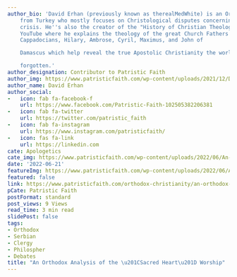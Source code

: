 ```yaml
---
author_bio: 'David Erhan (previously known as therealMedWhite) is an Orthodox convert
    from Turkey who mostly focuses on Christological disputes concerning the Monophysite
    crisis. He''s also the creator of the "History of Christian Theology" series on
    YouTube where he explains the theology of the great Church Fathers such as the
    Cappadocians, Hilary, Ambrose, Cyril, Maximus, and John of

    Damascus which help reveal the true Apostolic Christianity the world has

    forgotten.'
author_designation: Contributor to Patristic Faith
author_img: https://www.patristicfaith.com/wp-content/uploads/2021/12/David20Erhan20headshot-150x150.webp
author_name: David Erhan
author_social:
-   icon: fab fa-facebook-f
    url: https://www.facebook.com/Patristic-Faith-102505382206381
-   icon: fab fa-twitter
    url: https://twitter.com/patristic_faith
-   icon: fab fa-instagram
    url: https://www.instagram.com/patristicfaith/
-   icon: fas fa-link
    url: https://linkedin.com
cate: Apologetics
cate_img: https://www.patristicfaith.com/wp-content/uploads/2022/06/An-Orthodox-Analysis-of-the-Sacred-Heart-Worship.png
date: '2022-06-21'
featureImg: https://www.patristicfaith.com/wp-content/uploads/2022/06/An-Orthodox-Analysis-of-the-Sacred-Heart-Worship.png
featured: false
link: https://www.patristicfaith.com/orthodox-christianity/an-orthodox-analysis-of-the-sacred-heart-worship/
pCate: Patristic Faith
postFormat: standard
post_views: 9 Views
read_time: 3 min read
slidePost: false
tags:
- Orthodox
- Serbian
- Clergy
- Philospher
- Debates
title: "An Orthodox Analysis of the \u201CSacred Heart\u201D Worship"
---
```

